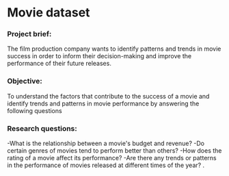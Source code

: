 # Movie dataset

### Project brief: 
The film production company wants to identify patterns and trends in movie success in order to inform their decision-making and improve the performance of their future releases.

### Objective: 
To understand the factors that contribute to the success of a movie and identify trends and patterns in movie performance by answering the following questions

### Research questions:
-What is the relationship between a movie's budget and revenue? 
-Do certain genres of movies tend to perform better than others?
-How does the rating of a movie affect its performance?
-Are there any trends or patterns in the performance of movies released at different times of the year?
.

